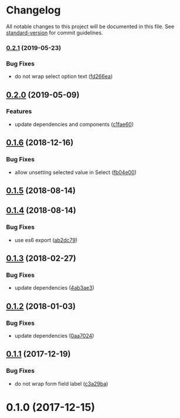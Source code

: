 # Changelog

All notable changes to this project will be documented in this file. See [standard-version](https://github.com/conventional-changelog/standard-version) for commit guidelines.

### [0.2.1](https://github.com/jessonfoo/ext-components/compare/v0.2.0...v0.2.1) (2019-05-23)


### Bug Fixes

* do not wrap select option text ([fd266ea](https://github.com/jessonfoo/ext-components/commit/fd266ea))



## [0.2.0](https://github.com/jessonfoo/ext-components/compare/v0.1.6...v0.2.0) (2019-05-09)


### Features

* update dependencies and components ([c1fae60](https://github.com/jessonfoo/ext-components/commit/c1fae60))



<a name="0.1.6"></a>
## [0.1.6](https://github.com/jessonfoo/ext-components/compare/v0.1.5...v0.1.6) (2018-12-16)


### Bug Fixes

* allow unsetting selected value in Select ([fb04e00](https://github.com/jessonfoo/ext-components/commit/fb04e00))



<a name="0.1.5"></a>
## [0.1.5](https://github.com/jessonfoo/ext-components/compare/v0.1.4...v0.1.5) (2018-08-14)



<a name="0.1.4"></a>
## [0.1.4](https://github.com/jessonfoo/ext-components/compare/v0.1.3...v0.1.4) (2018-08-14)


### Bug Fixes

* use es6 export ([ab2dc79](https://github.com/jessonfoo/ext-components/commit/ab2dc79))



<a name="0.1.3"></a>
## [0.1.3](https://github.com/jessonfoo/ext-components/compare/v0.1.2...v0.1.3) (2018-02-27)


### Bug Fixes

* update dependencies ([4ab3ae3](https://github.com/jessonfoo/ext-components/commit/4ab3ae3))



<a name="0.1.2"></a>
## [0.1.2](https://github.com/jessonfoo/ext-components/compare/v0.1.1...v0.1.2) (2018-01-03)


### Bug Fixes

* update dependencies ([0aa7024](https://github.com/jessonfoo/ext-components/commit/0aa7024))



<a name="0.1.1"></a>
## [0.1.1](https://github.com/jessonfoo/ext-components/compare/v0.1.0...v0.1.1) (2017-12-19)


### Bug Fixes

* do not wrap form field label ([c3a29ba](https://github.com/jessonfoo/ext-components/commit/c3a29ba))



<a name="0.1.0"></a>
# 0.1.0 (2017-12-15)
